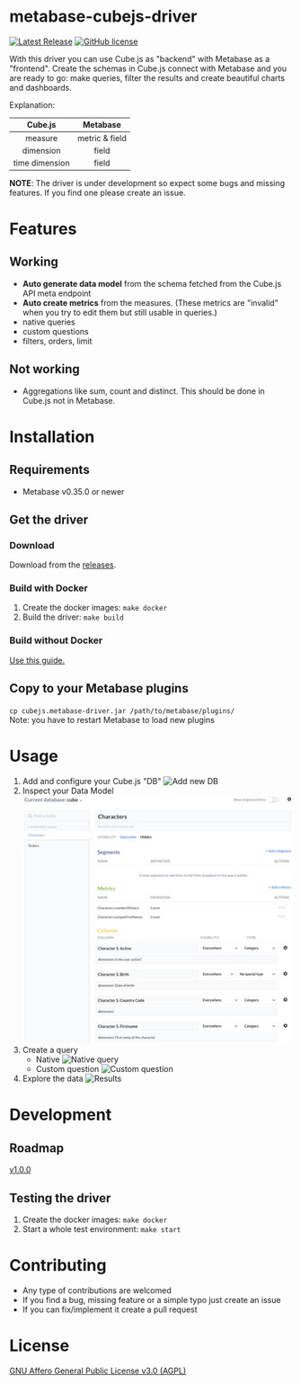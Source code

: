 # metabase-cubejs-driver

[![Latest Release](https://img.shields.io/github/v/release/lili-data/metabase-cubejs-driver)](https://img.shields.io/github/v/release/lili-data/metabase-cubejs-driver)
[![GitHub license](https://img.shields.io/badge/license-AGPL-05B8CC.svg)](https://raw.githubusercontent.com/lili-data/metabase-cubejs-driver/master/LICENSE)

With this driver you can use Cube.js as "backend" with Metabase as a "frontend". Create the schemas in Cube.js connect with Metabase and you are ready to go: make queries, filter the results and create beautiful charts and dashboards.

Explanation:

|     Cube.js    |    Metabase    |
|:--------------:|:--------------:|
|     measure    | metric & field |
|    dimension   |      field     |
| time dimension |      field     |

**NOTE**: The driver is under development so expect some bugs and missing features. If you find one please create an issue.

# Features
## Working
- **Auto generate data model** from the schema fetched from the Cube.js API meta endpoint
- **Auto create metrics** from the measures. (These metrics are "invalid" when you try to edit them but still usable in queries.)
- native queries
- custom questions
- filters, orders, limit
## Not working
- Aggregations like sum, count and distinct. This should be done in Cube.js not in Metabase.

# Installation
## Requirements
- Metabase v0.35.0 or newer
## Get the driver
### Download
Download from the [releases](https://github.com/lili-data/metabase-cubejs-driver/releases).
### Build with Docker
1. Create the docker images: `make docker`
2. Build the driver: `make build`

### Build without Docker
[Use this guide.](https://github.com/tlrobinson/metabase-http-driver/blob/master/README.md#building-the-driver)

## Copy to your Metabase plugins
`cp cubejs.metabase-driver.jar /path/to/metabase/plugins/`  
Note: you have to restart Metabase to load new plugins

# Usage
1. Add and configure your Cube.js "DB" ![Add new DB](./docs/images/config.png)
2. Inspect your Data Model ![Data Model](./docs/images/datamodel.png)
3. Create a query
   - Native ![Native query](./docs/images/nativequery.png)
   - Custom question ![Custom question](./docs/images/customquestion.png)
4. Explore the data ![Results](./docs/images/customresult.png)
# Development
## Roadmap
[v1.0.0](https://github.com/lili-data/metabase-cubejs-driver/milestone/1)

## Testing the driver
1. Create the docker images: `make docker`
2. Start a whole test environment: `make start`

# Contributing
- Any type of contributions are welcomed
- If you find a bug, missing feature or a simple typo just create an issue
- If you can fix/implement it create a pull request

# License
[GNU Affero General Public License v3.0 (AGPL)](https://github.com/lili-data/metabase-cubejs-driver/blob/master/LICENSE)
